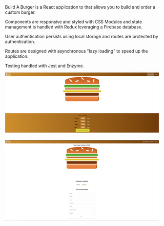 Build A Burger is a React application to that allows you to build and order a custom burger.

Components are responsive and styled with CSS Modules and state management is handled with Redux leveraging a Firebase database.

User authentication persists using local storage and routes are protected by authentication.

Routes are designed with asynchronous "lazy loading" to speed up the application.

Testing handled with Jest and Enzyme.

![Screenshot](https://github.com/devinenoise/burger-builder/blob/main/screenshot1.png)

![Screenshot](https://github.com/devinenoise/burger-builder/blob/main/screenshot2.png)